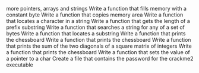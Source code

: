 more pointers, arrays and strings
Write a function that fills memory with a constant byte
Write a function that copies memory area
Write a function that locates a character in a string
Write a function that gets the length of a prefix substring
Write a function that searches a string for any of a set of bytes
Write a function that locates a substring
Write a function that prints the chessboard
Write a function that prints the chessboard
Write a function that prints the sum of the two diagonals of a square matrix of integers
Write a function that prints the chessboard
Write a function that sets the value of a pointer to a char
Create a file that contains the password for the crackme2 executable
